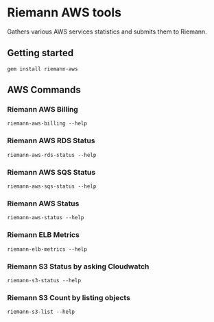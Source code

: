 # Riemann AWS tools

Gathers various AWS services statistics and submits them to Riemann.

## Getting started

```
gem install riemann-aws
```

## AWS Commands


### Riemann AWS Billing

```
riemann-aws-billing --help
```

### Riemann AWS RDS Status

```
riemann-aws-rds-status --help
```

### Riemann AWS SQS Status

```
riemann-aws-sqs-status --help
```

### Riemann AWS Status

```
riemann-aws-status --help
```

### Riemann ELB Metrics

```
riemann-elb-metrics --help
```

### Riemann S3 Status by asking Cloudwatch

```
riemann-s3-status --help
```

### Riemann S3 Count by listing objects

```
riemann-s3-list --help
```
